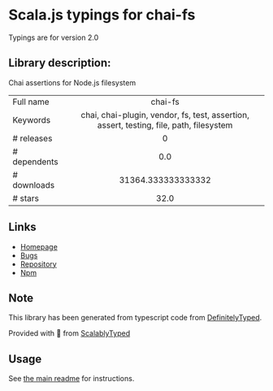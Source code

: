 
# Scala.js typings for chai-fs

Typings are for version 2.0

## Library description:
Chai assertions for Node.js filesystem

|                    |                 |
| ------------------ | :-------------: |
| Full name          | chai-fs |
| Keywords           | chai, chai-plugin, vendor, fs, test, assertion, assert, testing, file, path, filesystem |
| # releases         | 0 |
| # dependents       | 0.0 |
| # downloads        | 31364.333333333332 |
| # stars            | 32.0 |

## Links
- [Homepage](https://github.com/chaijs/chai-fs#readme)
- [Bugs](https://github.com/chaijs/chai-fs/issues)
- [Repository](https://github.com/chaijs/chai-fs)
- [Npm](https://www.npmjs.com/package/chai-fs)
    


## Note
This library has been generated from typescript code from [DefinitelyTyped](https://definitelytyped.org).

Provided with :purple_heart: from [ScalablyTyped](https://github.com/oyvindberg/ScalablyTyped)

## Usage
See [the main readme](../../readme.md) for instructions.


